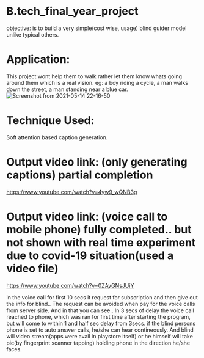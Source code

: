 # B.tech_final_year_project
objective: is to build a very simple(cost wise, usage) blind guider model unlike typical others.

# Application:
  This project wont help them to walk rather let them know whats going around them which is a real vision. eg: a boy riding a cycle, a man walks down the street, a man standing near a blue car.
![Screenshot from 2021-05-14 22-16-50](https://user-images.githubusercontent.com/28312002/118302873-6260b880-b502-11eb-99cc-a8f70a90569d.png)


# Technique Used:
  Soft attention based caption generation.

# Output video link: (only generating captions) partial completion
https://www.youtube.com/watch?v=4yw9_wQNB3g

# Output video link: (voice call to mobile phone) fully completed.. but not shown with real time experiment due to covid-19 situation(used a video file)
https://www.youtube.com/watch?v=0ZAyGNsJUiY

in the voice call for first 10 secs it request for subscription and then give out the info for blind.. The request can be avoided when pay for the voice calls from server side. And in that you can see.. In 3 secs of delay the voice call reached to phone, which was ran for first time after starting the program, but will come to within 1 and half sec delay from 3secs. if the blind persons phone is set to auto answer calls, he/she can hear contineously. And blind will video stream(apps were avail in playstore itself) or he himself will take pic(by fingerprint scanner tapping) holding phone in the direction he/she faces.


